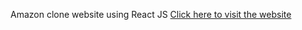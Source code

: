 Amazon clone website using React JS
<a href="https://raadhasan.github.io/Amazon_Clone/">Click here to visit the website</a>
